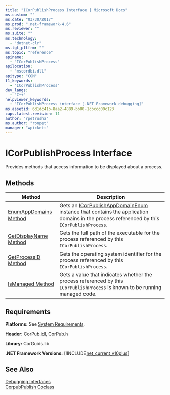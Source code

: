 ```yaml
---
title: "ICorPublishProcess Interface | Microsoft Docs"
ms.custom: ""
ms.date: "03/30/2017"
ms.prod: ".net-framework-4.6"
ms.reviewer: ""
ms.suite: ""
ms.technology: 
  - "dotnet-clr"
ms.tgt_pltfrm: ""
ms.topic: "reference"
apiname: 
  - "ICorPublishProcess"
apilocation: 
  - "mscordbi.dll"
apitype: "COM"
f1_keywords: 
  - "ICorPublishProcess"
dev_langs: 
  - "C++"
helpviewer_keywords: 
  - "ICorPublishProcess interface [.NET Framework debugging]"
ms.assetid: 6d1dc41b-8aa2-4889-bb00-1cbccc00c123
caps.latest.revision: 11
author: "rpetrusha"
ms.author: "ronpet"
manager: "wpickett"
---
```

# ICorPublishProcess Interface
Provides methods that access information to be displayed about a process.  
  
## Methods  
  
|Method|Description|  
|------------|-----------------|  
|[EnumAppDomains Method](../../../../docs/framework/unmanaged-api/debugging/icorpublishprocess-enumappdomains-method.md)|Gets an [ICorPublishAppDomainEnum](../../../../docs/framework/unmanaged-api/debugging/icorpublishappdomainenum-interface.md) instance that contains the application domains in the process referenced by this `ICorPublishProcess`.|  
|[GetDisplayName Method](../../../../docs/framework/unmanaged-api/debugging/icorpublishprocess-getdisplayname-method.md)|Gets the full path of the executable for the process referenced by this `ICorPublishProcess`.|  
|[GetProcessID Method](../../../../docs/framework/unmanaged-api/debugging/icorpublishprocess-getprocessid-method.md)|Gets the operating system identifier for the process referenced by this `ICorPublishProcess`.|  
|[IsManaged Method](../../../../docs/framework/unmanaged-api/debugging/icorpublishprocess-ismanaged-method.md)|Gets a value that indicates whether the process referenced by this `ICorPublishProcess` is known to be running managed code.|  
  
## Requirements  
 **Platforms:** See [System Requirements](../../../../docs/framework/getting-started/system-requirements.md).  
  
 **Header:** CorPub.idl, CorPub.h  
  
 **Library:** CorGuids.lib  
  
 **.NET Framework Versions:** [!INCLUDE[net_current_v10plus](../../../../includes/net-current-v10plus-md.md)]  
  
## See Also  
 [Debugging Interfaces](../../../../docs/framework/unmanaged-api/debugging/debugging-interfaces.md)   
 [CorpubPublish Coclass](../../../../docs/framework/unmanaged-api/debugging/corpubpublish-coclass.md)